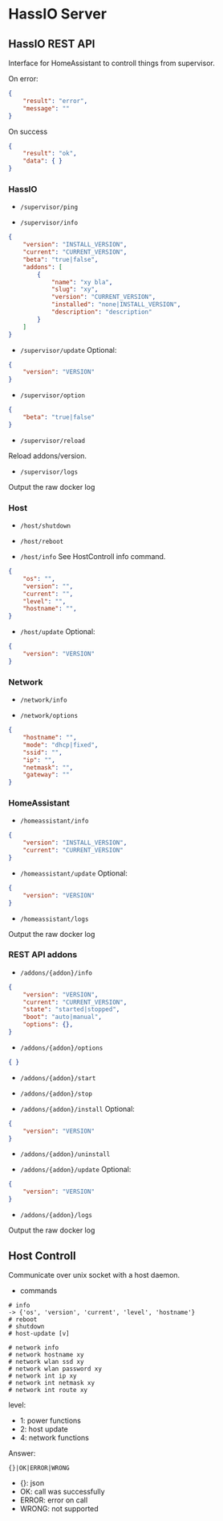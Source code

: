 # HassIO Server

## HassIO REST API

Interface for HomeAssistant to controll things from supervisor.

On error:
```json
{
    "result": "error",
    "message": ""
}
```

On success
```json
{
    "result": "ok",
    "data": { }
}
```

### HassIO

- `/supervisor/ping`

- `/supervisor/info`

```json
{
    "version": "INSTALL_VERSION",
    "current": "CURRENT_VERSION",
    "beta": "true|false",
    "addons": [
        {
            "name": "xy bla",
            "slug": "xy",
            "version": "CURRENT_VERSION",
            "installed": "none|INSTALL_VERSION",
            "description": "description"
        }
    ]
}
```

- `/supervisor/update`
Optional:
```json
{
    "version": "VERSION"
}
```

- `/supervisor/option`
```json
{
    "beta": "true|false"
}
```

- `/supervisor/reload`

Reload addons/version.

- `/supervisor/logs`

Output the raw docker log

### Host

- `/host/shutdown`

- `/host/reboot`

- `/host/info`
See HostControll info command.
```json
{
    "os": "",
    "version": "",
    "current": "",
    "level": "",
    "hostname": "",
}
```

- `/host/update`
Optional:
```json
{
    "version": "VERSION"
}
```

### Network

- `/network/info`

- `/network/options`
```json
{
    "hostname": "",
    "mode": "dhcp|fixed",
    "ssid": "",
    "ip": "",
    "netmask": "",
    "gateway": ""
}
```

### HomeAssistant

- `/homeassistant/info`

```json
{
    "version": "INSTALL_VERSION",
    "current": "CURRENT_VERSION"
}
```

- `/homeassistant/update`
Optional:
```json
{
    "version": "VERSION"
}
```

- `/homeassistant/logs`

Output the raw docker log

### REST API addons

- `/addons/{addon}/info`
```json
{
    "version": "VERSION",
    "current": "CURRENT_VERSION",
    "state": "started|stopped",
    "boot": "auto|manual",
    "options": {},
}
```

- `/addons/{addon}/options`
```json
{ }
```

- `/addons/{addon}/start`

- `/addons/{addon}/stop`

- `/addons/{addon}/install`
Optional:
```json
{
    "version": "VERSION"
}
```

- `/addons/{addon}/uninstall`

- `/addons/{addon}/update`
Optional:
```json
{
    "version": "VERSION"
}
```

- `/addons/{addon}/logs`

Output the raw docker log

## Host Controll

Communicate over unix socket with a host daemon.

- commands
```
# info
-> {'os', 'version', 'current', 'level', 'hostname'}
# reboot
# shutdown
# host-update [v]

# network info
# network hostname xy
# network wlan ssd xy
# network wlan password xy
# network int ip xy
# network int netmask xy
# network int route xy
```

level:
- 1: power functions
- 2: host update
- 4: network functions

Answer:
```
{}|OK|ERROR|WRONG
```

- {}: json
- OK: call was successfully
- ERROR: error on call
- WRONG: not supported

